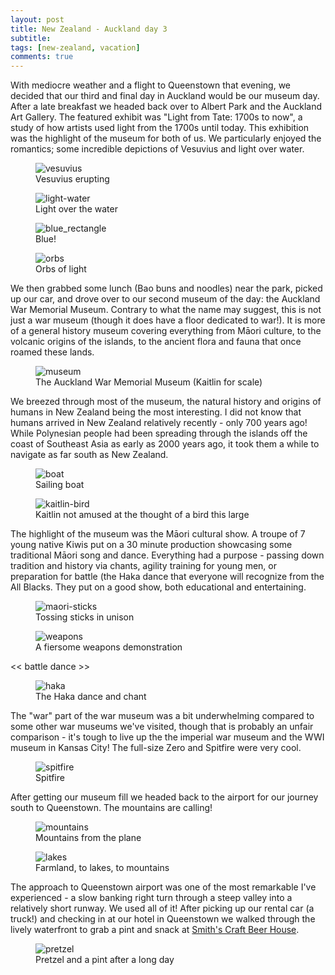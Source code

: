 ```yaml
---
layout: post
title: New Zealand - Auckland day 3
subtitle: 
tags: [new-zealand, vacation]
comments: true
---
```


With mediocre weather and a flight to Queenstown that evening, we decided that our third and final day in Auckland would be our museum day. After a late breakfast we headed back over to Albert Park and the Auckland Art Gallery. The featured exhibit was "Light from Tate: 1700s to now", a study of how artists used light from the 1700s until today. This exhibition was the highlight of the museum for both of us. We particularly enjoyed the romantics; some incredible depictions of Vesuvius and light over water.

<figure>
  <img src="{{site.url}}/assets/img/2023-03-06-auckland-day-3/vesuvius.JPG" alt="vesuvius"/>
  <figcaption>Vesuvius erupting</figcaption>
</figure>

<figure>
  <img src="{{site.url}}/assets/img/2023-03-06-auckland-day-3/light_water.JPG" alt="light-water"/>
  <figcaption>Light over the water</figcaption>
</figure>

<figure>
  <img src="{{site.url}}/assets/img/2023-03-06-auckland-day-3/blue_rectangle.JPG" alt="blue_rectangle"/>
  <figcaption>Blue!</figcaption>
</figure>

<figure>
  <img src="{{site.url}}/assets/img/2023-03-06-auckland-day-3/orbs.JPG" alt="orbs"/>
  <figcaption>Orbs of light</figcaption>
</figure>

We then grabbed some lunch (Bao buns and noodles) near the park, picked up our car, and drove over to our second museum of the day: the Auckland War Memorial Museum. Contrary to what the name may suggest, this is not just a war museum (though it does have a floor dedicated to war!). It is more of a general history museum covering everything from Māori culture, to the volcanic origins of the islands, to the ancient flora and fauna that once roamed these lands.

<figure>
  <img src="{{site.url}}/assets/img/2023-03-06-auckland-day-3/museum.JPG" alt="museum"/>
  <figcaption>The Auckland War Memorial Museum (Kaitlin for scale)</figcaption>
</figure>

We breezed through most of the museum, the natural history and origins of humans in New Zealand being the most interesting. I did not know that humans arrived in New Zealand relatively recently - only 700 years ago! While Polynesian people had been spreading through the islands off the coast of Southeast Asia as early as 2000 years ago, it took them a while to navigate as far south as New Zealand.

<figure>
  <img src="{{site.url}}/assets/img/2023-03-06-auckland-day-3/boat.JPG" alt="boat"/>
  <figcaption>Sailing boat</figcaption>
</figure>

<figure>
  <img src="{{site.url}}/assets/img/2023-03-06-auckland-day-3/kaitlin_bird.JPG" alt="kaitlin-bird"/>
  <figcaption>Kaitlin not amused at the thought of a bird this large</figcaption>
</figure>


The highlight of the museum was the Māori cultural show. A troupe of 7 young native Kiwis put on a 30 minute production showcasing some traditional Māori song and dance. Everything had a purpose - passing down tradition and history via chants, agility training for young men, or preparation for battle (the Haka dance that everyone will recognize from the All Blacks. They put on a good show, both educational and entertaining.

<figure>
  <img src="{{site.url}}/assets/img/2023-03-06-auckland-day-3/maori_sticks.JPG" alt="maori-sticks"/>
  <figcaption>Tossing sticks in unison</figcaption>
</figure>

<figure>
  <img src="{{site.url}}/assets/img/2023-03-06-auckland-day-3/weapons.JPG" alt="weapons"/>
  <figcaption>A fiersome weapons demonstration</figcaption>
</figure>

<< battle dance >>
<figure>
  <img src="{{site.url}}/assets/img/2023-03-06-auckland-day-3/haka.JPG" alt="haka"/>
  <figcaption>The Haka dance and chant</figcaption>
</figure>

The "war" part of the war museum was a bit underwhelming compared to some other war museums we've visited, though that is probably an unfair comparison - it's tough to live up the the imperial war museum and the WWI museum in Kansas City! The full-size Zero and Spitfire were very cool.

<figure>
  <img src="{{site.url}}/assets/img/2023-03-06-auckland-day-3/spitfire.JPG" alt="spitfire"/>
  <figcaption>Spitfire</figcaption>
</figure>

After getting our museum fill we headed back to the airport for our journey south to Queenstown. The mountains are calling!

<figure>
  <img src="{{site.url}}/assets/img/2023-03-06-auckland-day-3/mountains.JPG" alt="mountains"/>
  <figcaption>Mountains from the plane</figcaption>
</figure>

<figure>
  <img src="{{site.url}}/assets/img/2023-03-06-auckland-day-3/lakes.JPG" alt="lakes"/>
  <figcaption>Farmland, to lakes, to mountains</figcaption>
</figure>

The approach to Queenstown airport was one of the most remarkable I've experienced - a slow banking right turn through a steep valley into a relatively short runway. We used all of it! After picking up our rental car (a truck!) and checking in at our hotel in Queenstown we walked through the lively waterfront to grab a pint and snack at [Smith's Craft Beer House](https://smithscraftbeer.co.nz).

<figure>
  <img src="{{site.url}}/assets/img/2023-03-06-auckland-day-3/pretzel.JPG" alt="pretzel"/>
  <figcaption>Pretzel and a pint after a long day</figcaption>
</figure>
